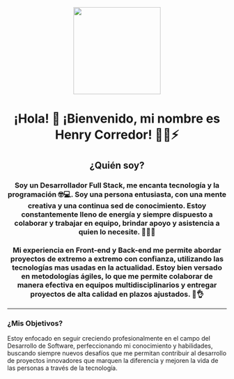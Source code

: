 <div id="header" align="center">
    <img src="https://giphy.com/clips/originals-hacker-desi-hackette-lu01tsQqf1mJuHrFVq" width="200"/>
    <h1 align="center">¡Hola! 👋 ¡Bienvenido, mi nombre es Henry Corredor! 🕵️‍♂️⚡</h1>
    <h2 align="center">¿Quién soy?</h2>
    <h3 align="center">Soy un Desarrollador Full Stack, me encanta tecnología y la programación 🤓💻. Soy una persona entusiasta, con una mente creativa y una continua sed de conocimiento. Estoy constantemente lleno de energía y siempre dispuesto a colaborar y trabajar en equipo, brindar apoyo y asistencia a quien lo necesite. 🤝💪😉</h3>
    <h3 align="center">Mi experiencia en Front-end y Back-end me permite abordar proyectos de extremo a extremo con confianza, utilizando las tecnologías mas usadas en la actualidad. Estoy bien versado en metodologías ágiles, lo que me permite colaborar de manera efectiva en equipos multidisciplinarios y entregar proyectos de alta calidad en plazos ajustados. 🚀👌</h3> 
</div>

---
### ¿Mis Objetivos?
Estoy enfocado en seguir creciendo profesionalmente en el campo del Desarrollo de Software, perfeccionando mi conocimiento y habilidades, buscando siempre nuevos desafíos que me permitan contribuir al desarrollo de proyectos innovadores que marquen la diferencia y mejoren la vida de las personas a través de la tecnología.

